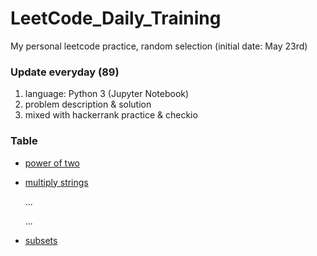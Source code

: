 # LeetCode_Daily_Training
My personal leetcode practice, random selection (initial date: May 23rd)
### Update everyday (89)
1) language: Python 3 (Jupyter Notebook)
2) problem description & solution 
3) mixed with hackerrank practice & checkio
### Table
* [power of two](https://github.com/xlyue92/LeetCode_Daily_Training/blob/master/%20power%20of%20two.ipynb)
* [multiply strings](https://github.com/xlyue92/LeetCode_Daily_Training/blob/master/multiply%20strings.ipynb)

     ...
     
     ...
   
* [subsets](https://github.com/xlyue92/LeetCode_Daily_Training/blob/master/subsets.ipynb)
